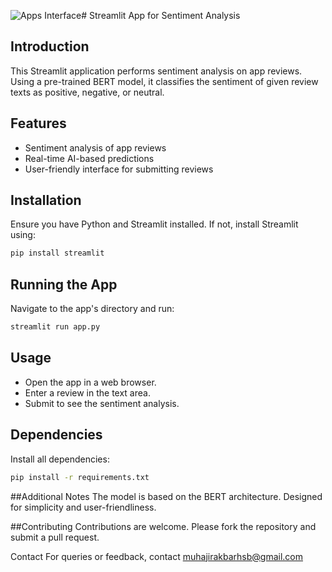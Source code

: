 ![Apps Interface](https://github.com/muhajirakbarhsb/Predict_Text/assets/58876118/9a435c90-810d-4c9a-b1aa-c40d9a770389)# Streamlit App for Sentiment Analysis
## Introduction
This Streamlit application performs sentiment analysis on app reviews. Using a pre-trained BERT model, it classifies the sentiment of given review texts as positive, negative, or neutral.

## Features
- Sentiment analysis of app reviews
- Real-time AI-based predictions
- User-friendly interface for submitting reviews

## Installation
Ensure you have Python and Streamlit installed. If not, install Streamlit using:
```bash
pip install streamlit
```
## Running the App
Navigate to the app's directory and run:
```bash
streamlit run app.py
```

## Usage
- Open the app in a web browser.
- Enter a review in the text area.
- Submit to see the sentiment analysis.

## Dependencies
Install all dependencies:
```bash
pip install -r requirements.txt
```
##Additional Notes
The model is based on the BERT architecture.
Designed for simplicity and user-friendliness.

##Contributing
Contributions are welcome. Please fork the repository and submit a pull request.

Contact
For queries or feedback, contact muhajirakbarhsb@gmail.com
